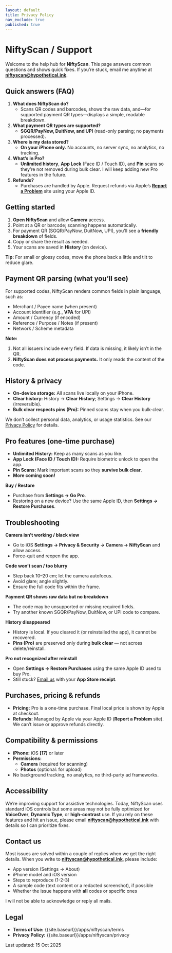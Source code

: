 ```yaml
---
layout: default
title: Privacy Policy
nav_exclude: true
published: true
---
```


# NiftyScan / Support

Welcome to the help hub for **NiftyScan**. This page answers common questions and shows quick fixes. If you’re stuck, email me anytime at **[niftyscan@hypothetical.ink](mailto:niftyscan@hypothetical.ink)**.

## Quick answers (FAQ)

1. **What does NiftyScan do?**  
    - Scans QR codes and barcodes, shows the raw data, and—for supported payment QR types—displays a simple, readable breakdown.
2. **What payment QR types are supported?**  
    - **SGQR/PayNow, DuitNow, and UPI** (read-only parsing; no payments processed).
3. **Where is my data stored?**  
    - **On your iPhone only.** No accounts, no server sync, no analytics, no tracking.
4. **What’s in Pro?**  
    - **Unlimited history**, **App Lock** (Face ID / Touch ID), and **Pin** scans so they’re not removed during bulk clear. I will keep adding new Pro features in the future.
5. **Refunds?**  
    - Purchases are handled by Apple. Request refunds via Apple’s **[Report a Problem](https://support.apple.com/en-us/118223)** site using your Apple ID.
    
## Getting started

1. **Open NiftyScan** and allow **Camera** access.
2. Point at a QR or barcode; scanning happens automatically.
3. For payment QR (SGQR/PayNow, DuitNow, UPI), you'll see a **friendly breakdown** of fields.
4. Copy or share the result as needed.
5. Your scans are saved in **History** (on device).
    
**Tip:** For small or glossy codes, move the phone back a little and tilt to reduce glare.

## Payment QR parsing (what you’ll see)

For supported codes, NiftyScan renders common fields in plain language, such as:
- Merchant / Payee name (when present)
- Account identifier (e.g., **VPA** for UPI)
- Amount / Currency (if encoded)
- Reference / Purpose / Notes (if present)
- Network / Scheme metadata
    
**Note:** 
1. Not all issuers include every field. If data is missing, it likely isn’t in the QR.
2. **NiftyScan does not process payments.** It only reads the content of the code.

## History & privacy

- **On-device storage:** All scans live locally on your iPhone.
- **Clear history:** History → **Clear History**; Settings → **Clear History** (irreversible).
- **Bulk clear respects pins (Pro):** Pinned scans stay when you bulk-clear.
    
We don’t collect personal data, analytics, or usage statistics. See our [Privacy Policy]({{site.baseurl}}/apps/niftyscan/privacy) for details.

## Pro features (one-time purchase)

- **Unlimited History:** Keep as many scans as you like.
- **App Lock (Face ID / Touch ID):** Require biometric unlock to open the app.
- **Pin Scans:** Mark important scans so they **survive bulk clear**.
- **More coming soon!**
    
**Buy / Restore**
- Purchase from **Settings → Go Pro**.
- Restoring on a new device? Use the same Apple ID, then **Settings → Restore Purchases**.

## Troubleshooting

**Camera isn’t working / black view**
- Go to iOS **Settings → Privacy & Security → Camera → NiftyScan** and allow access.
- Force-quit and reopen the app.

**Code won’t scan / too blurry**
- Step back 10–20 cm; let the camera autofocus.
- Avoid glare; angle slightly.
- Ensure the full code fits within the frame.

**Payment QR shows raw data but no breakdown**
- The code may be unsupported or missing required fields.
- Try another known SGQR/PayNow, DuitNow, or UPI code to compare.

**History disappeared**
- History is local. If you cleared it (or reinstalled the app), it cannot be recovered.
- **Pins (Pro)** are preserved only during **bulk clear** — not across delete/reinstall.

**Pro not recognized after reinstall**
- Open **Settings → Restore Purchases** using the same Apple ID used to buy Pro.
- Still stuck? [Email us](mailto:niftyscan@hypothetical.ink) with your **App Store receipt**.

## Purchases, pricing & refunds

- **Pricing:** Pro is a one-time purchase. Final local price is shown by Apple at checkout.
- **Refunds:** Managed by Apple via your Apple ID (**Report a Problem** site). We can’t issue or approve refunds directly.


## Compatibility & permissions

- **iPhone:** iOS **[17]** or later
- **Permissions:** 
    - **Camera** (required for scanning)
    - **Photos** (optional: for upload)
- No background tracking, no analytics, no third-party ad frameworks.

## Accessibility

We’re improving support for assistive technologies. Today, NiftyScan uses standard iOS controls but some areas may not be fully optimized for **VoiceOver**, **Dynamic Type**, or **high-contrast** use. If you rely on these features and hit an issue, please email **[niftyscan@hypothetical.ink](mailto:niftyscan@hypothetical.ink)** with details so I can prioritize fixes.

## Contact us
Most issues are solved within a couple of replies when we get the right details. When you write to **[niftyscan@hypothetical.ink](mailto:niftyscan@hypothetical.ink)**, please include:

- App version (Settings → About)
- iPhone model and iOS version
- Steps to reproduce (1-2-3)
- A sample code (text content or a redacted screenshot), if possible
- Whether the issue happens with **all** codes or specific ones
    
I will not be able to acknowledge or reply all mails.

## Legal

- **Terms of Use:** {{site.baseurl}}/apps/niftyscan/terms
- **Privacy Policy:** {{site.baseurl}}/apps/niftyscan/privacy

Last updated: 15 Oct 2025

<!-- INTERNAL TODO 
— Accessibility baseline checklist for next build 
- VoiceOver: Add accessibilityLabel to scan, copy, share, clear, pin, lock; hide live camera preview (isAccessibilityElement = false); announce detection (“Code detected”). 
- Focus: After successful scan, move VO focus to parsed result container; provide “Dismiss” button with a clear label. 
- Dynamic Type: Use preferredFont APIs in history and details; avoid fixed-height rows; verify no clipping at XL/XXL sizes. 
- Hit targets: Ensure all tappable areas are ≥ 44×44pt; add contentInsets where needed. 
- Contrast & color: Ensure 4.5:1 contrast for text/overlays; avoid text over the live camera feed. 
- Reduce Motion/Haptics: Respect system settings; disable custom animations/haptics when toggles are off. 
- QA pass: Test with VO on; test Zoom, Bold Text, Increase Contrast, Reduce Motion. 
-->
